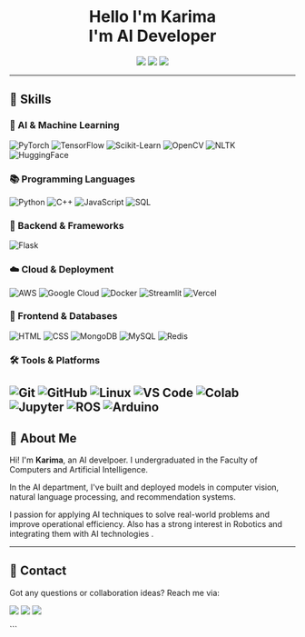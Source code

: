 <h1 align="center"> Hello I'm Karima <br> I'm AI Developer</h1>

<p align="center">
  <a href="https://www.linkedin.com/in/karima-mahmoud-41a41424b/" target="_blank"><img src="https://img.shields.io/badge/-LinkedIn-blue?style=flat-square&logo=linkedin"/></a>
  <a href="mailto:karima.mahmoud.github@gmail.com" target="_blank"><img src="https://img.shields.io/badge/Gmail-D14836?style=flat-square&logo=gmail&logoColor=white"/></a>
  <a href="https://t.me/Karimamahmoudsalem1" target="_blank"><img src="https://img.shields.io/badge/Telegram-2CA5E0?style=flat-square&logo=telegram&logoColor=white"/></a>
</p>

---

## 🔧 Skills

### 🤖 AI & Machine Learning
![PyTorch](https://img.shields.io/badge/PyTorch-E34F26?style=for-the-badge&logo=pytorch&logoColor=white)
![TensorFlow](https://img.shields.io/badge/TensorFlow-FF6F00?style=for-the-badge&logo=tensorflow&logoColor=white)
![Scikit-Learn](https://img.shields.io/badge/Scikit--Learn-F7931E?style=for-the-badge&logo=scikit-learn&logoColor=white)
![OpenCV](https://img.shields.io/badge/OpenCV-5C3EE8?style=for-the-badge&logo=opencv&logoColor=white)
![NLTK](https://img.shields.io/badge/NLTK-009688?style=for-the-badge&logoColor=white)
![HuggingFace](https://img.shields.io/badge/HuggingFace-FFD21F?style=for-the-badge&logo=huggingface&logoColor=black)

### 📚 Programming Languages
![Python](https://img.shields.io/badge/Python-3776AB?style=for-the-badge&logo=python&logoColor=white)
![C++](https://img.shields.io/badge/C++-00599C?style=for-the-badge&logo=c%2B%2B&logoColor=white)
![JavaScript](https://img.shields.io/badge/JavaScript-F7DF1E?style=for-the-badge&logo=javascript&logoColor=black)
![SQL](https://img.shields.io/badge/SQL-4479A1?style=for-the-badge&logo=postgresql&logoColor=white)

### 🧰 Backend & Frameworks
![Flask](https://img.shields.io/badge/Flask-000000?style=for-the-badge&logo=flask&logoColor=white)

### ☁️ Cloud & Deployment
![AWS](https://img.shields.io/badge/AWS-232F3E?style=for-the-badge&logo=amazon-aws&logoColor=white)
![Google Cloud](https://img.shields.io/badge/Google_Cloud-4285F4?style=for-the-badge&logo=google-cloud&logoColor=white)
![Docker](https://img.shields.io/badge/Docker-2496ED?style=for-the-badge&logo=docker&logoColor=white)
![Streamlit](https://img.shields.io/badge/Streamlit-FF4B4B?style=for-the-badge&logo=streamlit&logoColor=white)
![Vercel](https://img.shields.io/badge/Vercel-000?style=for-the-badge&logo=vercel&logoColor=white)

### 🗾 Frontend & Databases
![HTML](https://img.shields.io/badge/HTML5-E34F26?style=for-the-badge&logo=html5&logoColor=white)
![CSS](https://img.shields.io/badge/CSS3-1572B6?style=for-the-badge&logo=css3&logoColor=white)
![MongoDB](https://img.shields.io/badge/MongoDB-47A248?style=for-the-badge&logo=mongodb&logoColor=white)
![MySQL](https://img.shields.io/badge/MySQL-4479A1?style=for-the-badge&logo=mysql&logoColor=white)
![Redis](https://img.shields.io/badge/Redis-DC382D?style=for-the-badge&logo=redis&logoColor=white)

### 🛠 Tools & Platforms
![Git](https://img.shields.io/badge/Git-F05032?style=for-the-badge&logo=git&logoColor=white)
![GitHub](https://img.shields.io/badge/GitHub-100000?style=for-the-badge&logo=github&logoColor=white)
![Linux](https://img.shields.io/badge/Linux-FCC624?style=for-the-badge&logo=linux&logoColor=black)
![VS Code](https://img.shields.io/badge/VS%20Code-007ACC?style=for-the-badge&logo=visual-studio-code&logoColor=white)
![Colab](https://img.shields.io/badge/Google%20Colab-F9AB00?style=for-the-badge&logo=google-colab&logoColor=black)
![Jupyter](https://img.shields.io/badge/Jupyter-F37626?style=for-the-badge&logo=jupyter&logoColor=white)
![ROS](https://img.shields.io/badge/ROS-22314E?style=for-the-badge&logo=ros&logoColor=white)
![Arduino](https://img.shields.io/badge/Arduino-00979D?style=for-the-badge&logo=arduino&logoColor=white)
---

## 📝 About Me
Hi! I'm **Karima**, an AI develpoer. I undergraduated in the Faculty of Computers and Artificial Intelligence.

In the AI department, I've built and deployed models in computer vision, natural language processing, and recommendation systems. 

I passion for applying AI techniques to solve real-world problems and improve operational efficiency. Also has a strong interest in  Robotics and integrating them with AI technologies
 .


---

## 📩 Contact
Got any questions or collaboration ideas?
Reach me via:

<p align="left">
  <a href="https://www.linkedin.com/in/karima-mahmoud-41a41424b/" target="_blank"><img src="https://img.shields.io/badge/LinkedIn-0077B5?style=flat-square&logo=linkedin&logoColor=white"/></a>
  <a href="mailto:karima.mahmoud.github@gmail.com" target="_blank"><img src="https://img.shields.io/badge/Gmail-D14836?style=flat-square&logo=gmail&logoColor=white"/></a>
  <a href="https://t.me/Karimamahmoudsalem1" target="_blank"><img src="https://img.shields.io/badge/Telegram-2CA5E0?style=flat-square&logo=telegram&logoColor=white"/></a>
</p>
```

